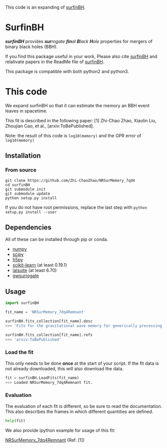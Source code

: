 This code is an expanding of  [surfinBH](https://github.com/vijayvarma392/surfinBH).

# SurfinBH

_**surfinBH**_ provides _**sur**rogate **fin**al **B**lack_ _**H**ole_
properties for mergers of binary black holes (BBH).

If you find this package useful in your work, Please also cite [surfinBH](https://github.com/vijayvarma392/surfinBH) and relativate papers in the ReadMe file of [surfinBH](https://github.com/vijayvarma392/surfinBH).

This package is compatible with both python2 and python3.

# This code

We expand surfinBH so that it can estimate the memory an BBH event leaves in spacetime. 

This fit is described in the following paper:
[1] Zhi-Chao Zhao, Xiaolin Liu, Zhoujian Cao, et al., [arxiv:ToBePublished].

Note: the result of this code is ```log10(memory)``` and the GPR error of ```log10(memory)```

## Installation


### From source

```shell
git clone https://github.com/Zhi-ChaoZhao/NRSurMemory_7qd4
cd surfinBH
git submodule init
git submodule update
python setup.py install
```

If you do not have root permissions, replace the last step with
`python setup.py install --user`


## Dependencies
All of these can be installed through pip or conda.
* [numpy](https://docs.scipy.org/doc/numpy/user/install.html)
* [scipy](https://www.scipy.org/install.html)
* [h5py](http://docs.h5py.org/en/latest/build.html)
* [scikit-learn](http://scikit-learn.org/stable/install.html) (at least 0.19.1)
* [lalsuite](https://pypi.org/project/lalsuite) (at least 6.70)
* [gwsurrogate](https://pypi.org/project/gwsurrogate)

## Usage

```python
import surfinBH
```


```python
fit_name = 'NRSurMemory_7dq4Remnant'

surfinBH.fits_collection[fit_name].desc
>>> 'Fits for the gravitational wave memory for generically precessing BBH systems up to mass ratio 4.'

surfinBH.fits_collection[fit_name].refs
>>> 'arxiv:ToBePublished'
```

### Load the fit
This only needs to be done **once** at the start of your script.
If the fit data is not already downloaded, this will also download the data.

```python
fit = surfinBH.LoadFits(fit_name)
>>> Loaded NRSurMemory_7dq4Remnant fit.
```
### Evaluation
The evaluation of each fit is different, so be sure to read the documentation.
This also describes the frames in which different quantities are defined.

```python
help(fit)
```

We also provide ipython example for usage of this fit:

[NRSurMemory_7dq4Remnant](https://github.com/vijayvarma392/surfinBH/blob/master/examples/example_Mem_7dq4.ipynb) (Ref. [1])



